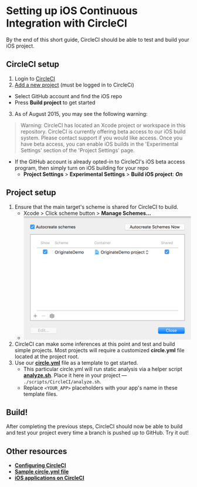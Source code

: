 # Setting up iOS Continuous Integration with CircleCI

By the end of this short guide, CircleCI should be able to test and build your iOS project.

## CircleCI setup

1. Login to [CircleCI](https://circleci.com/)
2. [Add a new project](https://circleci.com/add-projects) (must be logged in to CircleCi)
  * Select GitHub account and find the iOS repo
  * Press **Build project** to get started
3. As of August 2015, you may see the following warning:

  > Warning: CircleCI has located an Xcode project or workspace in this repository. CircleCI is currently offering beta access to our iOS build system. Please contact support if you would like access. Once you have beta access, you can enable iOS builds in the 'Experimental Settings' section of the 'Project Settings' page.
  * If the GitHub account is already opted-in to CircleCI's iOS beta access program, then simply turn on iOS building for your repo
    * **Project Settings** > **Experimental Settings** > **Build iOS project**: ***On***


## Project setup

1. Ensure that the main target's scheme is shared for CircleCI to build.
   * Xcode > Click scheme button > **Manage Schemes...**
   * <img src="../../files/images/xcode-scheme-share.png" width="500">
2. CircleCI can make some inferences at this point and test and build simple projects. Most projects will require a customized **circle.yml** file located at the project root.
3. Use our [**circle.yml**](../../files/circle.yml) file as a template to get started.
   * This particular circle.yml will run static analysis via a helper script [**analyze.sh**](../../files/analyze.sh). Place it here in your project — `./scripts/CircleCI/analyze.sh`.
   * Replace `<YOUR_APP>` placeholders with your app's name in these template files.


## Build!

After completing the previous steps, CircleCI should now be able to build and test your project every time a branch is pushed up to GitHub. Try it out!


## Other resources

* [**Configuring CircleCI**](https://circleci.com/docs/configuration)
* [**Sample circle.yml file**](https://circleci.com/docs/config-sample)
* [**iOS applications on CircleCI**](https://circleci.com/docs/ios)

